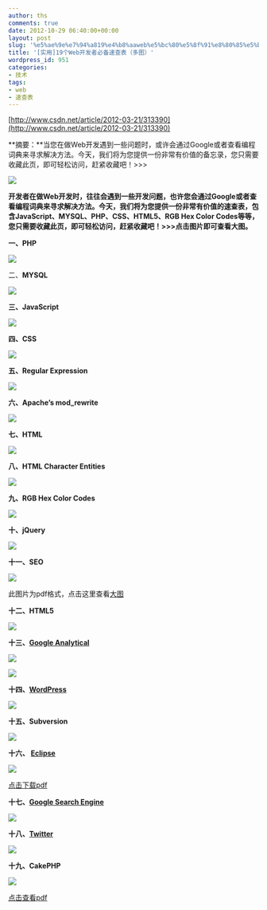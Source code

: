 ```yaml
---
author: ths
comments: true
date: 2012-10-29 06:40:00+00:00
layout: post
slug: '%e5%ae%9e%e7%94%a819%e4%b8%aaweb%e5%bc%80%e5%8f%91%e8%80%85%e5%bf%85%e5%a4%87%e9%80%9f%e6%9f%a5%e8%a1%a8%ef%bc%88%e5%a4%9a%e5%9b%be%ef%bc%89'
title: '[实用]19个Web开发者必备速查表（多图）'
wordpress_id: 951
categories:
- 技术
tags:
- web
- 速查表
---
```


[http://www.csdn.net/article/2012-03-21/313390](http://www.csdn.net/article/2012-03-21/313390)





**摘要：**当您在做Web开发遇到一些问题时，或许会通过Google或者查看编程词典来寻求解决方法。今天，我们将为您提供一份非常有价值的备忘录，您只需要收藏此页，即可轻松访问，赶紧收藏吧！>>>





![](http://articles.csdn.net/uploads/allimg/120321/94_120321131758_1.jpg)





**开发者在做Web开发时，往往会遇到一些开发问题，也许您会通过Google或者查看编程词典来寻求解决方法。今天，我们将为您提供一份非常有价值的速查表，包含JavaScript、MYSQL、PHP、CSS、HTML5、RGB Hex Color Codes等等，您只需要收藏此页，即可轻松访问，赶紧收藏吧！>>>点击图片即可查看大图。**





**一、PHP**





[![](http://articles.csdn.net/uploads/allimg/120321/94_120321131904_1.png)](http://www.ansoncheung.tk/sites/default/files/venue/images/php-cheat-sheet.png)





二、**MYSQL**





[![](http://articles.csdn.net/uploads/allimg/120321/94_120321132758_1.png)](http://www.ansoncheung.tk/sites/default/files/venue/images/mysql-cheat-sheet.png)





**三、JavaScript**





[![](http://articles.csdn.net/uploads/allimg/120321/94_120321133004_1.png)](http://www.ansoncheung.tk/sites/default/files/venue/images/javascript-cheat-sheet.png)





**四、CSS**





[![](http://articles.csdn.net/uploads/allimg/120321/94_120321133145_1.png)](http://www.csdn.net/article/2012-03-21/'http://articles.csdn.net/uploads/allimg/120321/94_120321133145_1.png)





**五、Regular Expression**





[![](http://articles.csdn.net/uploads/allimg/120321/94_120321133342_1.png)](http://articles.csdn.net/uploads/allimg/120321/94_120321133342_1.png)





**六、Apache’s mod_rewrite**





![](http://articles.csdn.net/uploads/allimg/120321/94_120321133612_1.png)





**七、HTML**





[![](http://articles.csdn.net/uploads/allimg/120321/94_120321133854_1.png)](http://www.csdn.net/article/2012-03-21/'http://articles.csdn.net/uploads/allimg/120321/94_120321133854_1.png)





**八、HTML Character Entities**





[![](http://articles.csdn.net/uploads/allimg/120321/94_120321134028_1.png)](http://articles.csdn.net/uploads/allimg/120321/94_120321134028_1.png)





**九、RGB Hex Color Codes**





[![](http://articles.csdn.net/uploads/allimg/120321/94_120321134154_1.png)](http://www.csdn.net/article/2012-03-21/'http://articles.csdn.net/uploads/allimg/120321/94_120321134154_1.png)





**十、jQuery**





[![](http://articles.csdn.net/uploads/allimg/120321/94_120321134315_1.png)](http://articles.csdn.net/uploads/allimg/120321/94_120321134315_1.png)





**十一、SEO**





![](http://articles.csdn.net/uploads/allimg/120321/94_120321134908_1.jpg)





此图片为pdf格式，点击这里查看[大图](http://static.seomoz.org/user_files/SEO_Web_Developer_Cheat_Sheet.pdf)





**十二、HTML5**





[![](http://articles.csdn.net/uploads/allimg/120321/94_120321135156_1.jpg)](http://articles.csdn.net/uploads/allimg/120321/94_120321135156_1.jpg)





**十三、[Google Analytical](http://www.searchenginejournal.com/the-huge-collection-of-google-analytics-tips/7426/)**





![](http://articles.csdn.net/uploads/allimg/120321/94_120321135509_1.jpg)





![](http://articles.csdn.net/uploads/allimg/120321/94_120321135439_1.jpg)





**十四、[WordPress](http://speckyboy.com/2009/06/17/14-essential-wordpress-development-and-design-cheat-sheets/)**





![](http://articles.csdn.net/uploads/allimg/120321/94_120321135719_1.jpg)





**十五、Subversion**





[![](http://articles.csdn.net/uploads/allimg/120321/94_120321135904_1.png)](http://articles.csdn.net/uploads/allimg/120321/94_120321135904_1.png)





**十六、 [Eclipse](http://refcardz.dzone.com/refcardz/getting-started-eclipse?oid=hom7187)**





![](http://articles.csdn.net/uploads/allimg/120321/94_120321140641_1.jpg)





[点击下载pdf](http://refcardz.dzone.com/refcardz/getting-started-eclipse?oid=hom7187)





**十七、[Google Search Engine](http://support.google.com/websearch/bin/answer.py?hl=zh-Hans&answer=136861)**





![](http://articles.csdn.net/uploads/allimg/120321/94_120321141044_1.jpg)





**十八、[Twitter](http://jasontheodor.com/2009/04/28/twitter-tweet-sheet-2/)**





![](http://articles.csdn.net/uploads/allimg/120321/94_120321141511_1.jpg)





**十九、CakePHP**





![](http://articles.csdn.net/uploads/allimg/120321/94_120321141733_1.jpg)





[ 点击查看pdf](http://cakephp.org/files/Resources/CakePHP-1.2-Cheatsheet.pdf)



